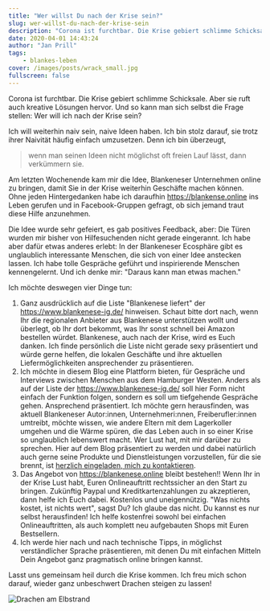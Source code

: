 ```yaml
---
title: "Wer willst Du nach der Krise sein?"
slug: wer-willst-du-nach-der-krise-sein
description: "Corona ist furchtbar. Die Krise gebiert schlimme Schicksale. Aber sie ruft auch kreative Lösungen hervor. Und so kann man sich die Frage stellen: Wer will ich eigentlich nach der Krise sein?"
date: 2020-04-01 14:43:24
author: "Jan Prill"
tags:
    - blankes-leben
cover: /images/posts/wrack_small.jpg
fullscreen: false
---
```


Corona ist furchtbar. Die Krise gebiert schlimme Schicksale. Aber sie ruft auch kreative Lösungen hervor. Und so kann man sich selbst die Frage stellen: Wer will ich nach der Krise sein?

Ich will weiterhin naiv sein, naive Ideen haben. Ich bin stolz darauf, sie trotz ihrer Naivität häufig einfach umzusetzen. Denn ich bin überzeugt,

> wenn man seinen Ideen nicht möglichst oft freien Lauf lässt, dann verkümmern sie.

Am letzten Wochenende kam mir die Idee, Blankeneser Unternehmen online zu bringen, damit Sie in der Krise weiterhin Geschäfte machen können. Ohne jeden Hintergedanken habe ich daraufhin https://blankense.online ins Leben gerufen und in Facebook-Gruppen gefragt, ob sich jemand traut diese Hilfe anzunehmen. 

Die Idee wurde sehr gefeiert, es gab positives Feedback, aber: Die Türen wurden mir bisher von Hilfesuchenden nicht gerade eingerannt. Ich habe aber dafür etwas anderes erlebt: In der Blankeneser Ecosphäre gibt es unglaublich interessante Menschen, die sich von einer Idee anstecken lassen. Ich habe tolle Gespräche geführt und inspirierende Menschen kennengelernt. Und ich denke mir: "Daraus kann man etwas machen."

Ich möchte deswegen vier Dinge tun: 

1. Ganz ausdrücklich auf die Liste "Blankenese liefert" der https://www.blankenese-ig.de/ hinweisen. Schaut bitte dort nach, wenn Ihr die regionalen Anbieter aus Blankenese unterstützen wollt und überlegt, ob Ihr dort bekommt, was Ihr sonst schnell bei Amazon bestellen würdet. Blankenese, auch nach der Krise, wird es Euch danken. Ich finde persönlich die Liste nicht gerade sexy präsentiert und würde gerne helfen, die lokalen Geschäfte und ihre aktuellen Liefermöglichkeiten ansprechender zu präsentieren.
2. Ich möchte in diesem Blog eine Plattform bieten, für Gespräche und Interviews zwischen Menschen aus dem Hamburger Westen. Anders als auf der Liste der https://www.blankenese-ig.de/ soll hier Form nicht einfach der Funktion folgen, sondern es soll um tiefgehende Gespräche gehen. Ansprechend präsentiert. Ich möchte gern herausfinden, was aktuell Blankeneser Autor:innen, Unternehmeri:nnen, Freiberufler:innen umtreibt, möchte wissen, wie andere Eltern mit dem Lagerkoller umgehen und die Wärme spüren, die das Leben auch in so einer Krise so unglaublich lebenswert macht. Wer Lust hat, mit mir darüber zu sprechen. Hier auf dem Blog präsentiert zu werden und dabei natürlich auch gerne seine Produkte und Dienstleistungen vorzustellen, für die sie brennt, ist [herzlich eingeladen, mich zu kontaktieren](mailto:jan.prill@gmail.com).
3. Das Angebot von https://blankenese.online bleibt bestehen!! Wenn Ihr in der Krise Lust habt, Euren Onlineauftritt rechtssicher an den Start zu bringen. Zukünftig Paypal und Kreditkartenzahlungen zu akzeptieren, dann helfe ich Euch dabei. Kostenlos und uneigennützig. "Was nichts kostet, ist nichts wert", sagst Du? Ich glaube das nicht. Du kannst es nur selbst herausfinden! Ich helfe kostenfrei sowohl bei einfachen Onlineauftritten, als auch komplett neu aufgebauten Shops mit Euren Bestsellern.
4. Ich werde hier nach und nach technische Tipps, in möglichst verständlicher Sprache präsentieren, mit denen Du mit einfachen Mitteln Dein Angebot ganz pragmatisch online bringen kannst.

Lasst uns gemeinsam heil durch die Krise kommen. Ich freu mich schon darauf, wieder ganz unbeschwert Drachen steigen zu lassen!

![Drachen am Elbstrand](/images/posts/drachen.jpg)


